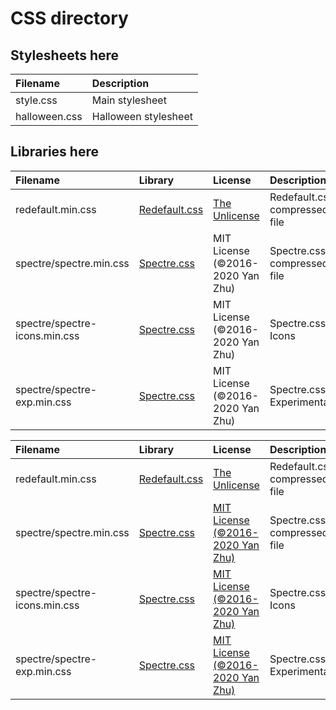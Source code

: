 # CSS directory
## Stylesheets here
| Filename      | Description          |
| :------------ | :------------------- |
| style.css     | Main stylesheet      |
| halloween.css | Halloween stylesheet |
## Libraries here
| Filename                      | Library                                               | License                                | Description                   |
| :---------------------------- | :---------------------------------------------------- | :------------------------------------- | :---------------------------- |
| redefault.min.css             | [Redefault.css](https://l64.github.io/redefault)      | [The Unlicense](https://unlicense.org) | Redefault.css compressed file |
| spectre/spectre.min.css       | [Spectre.css](https://picturepan2.github.io/spectre/) | MIT License (©2016-2020 Yan Zhu)       | Spectre.css compressed file   |
| spectre/spectre-icons.min.css | [Spectre.css](https://picturepan2.github.io/spectre/) | MIT License (©2016-2020 Yan Zhu)       | Spectre.css Icons             |
| spectre/spectre-exp.min.css   | [Spectre.css](https://picturepan2.github.io/spectre/) | MIT License (©2016-2020 Yan Zhu)       | Spectre.css Experimentals     |




| Filename                      | Library                                               | License                                | Description                   |
| :---------------------------- | :---------------------------------------------------- | :------------------------------------- | :---------------------------- |
| redefault.min.css             | [Redefault.css](https://l64.github.io/redefault)      | [The Unlicense](https://unlicense.org) | Redefault.css compressed file |
| spectre/spectre.min.css       | [Spectre.css](https://picturepan2.github.io/spectre/) | [MIT License (©2016-2020 Yan Zhu)](https://github.com/picturepan2/spectre/blob/master/LICENSE)       | Spectre.css compressed file   |
| spectre/spectre-icons.min.css | [Spectre.css](https://picturepan2.github.io/spectre/) | [MIT License (©2016-2020 Yan Zhu)](https://github.com/picturepan2/spectre/blob/master/LICENSE)       | Spectre.css Icons             |
| spectre/spectre-exp.min.css   | [Spectre.css](https://picturepan2.github.io/spectre/) | [MIT License (©2016-2020 Yan Zhu)](https://github.com/picturepan2/spectre/blob/master/LICENSE)       | Spectre.css Experimentals     |
